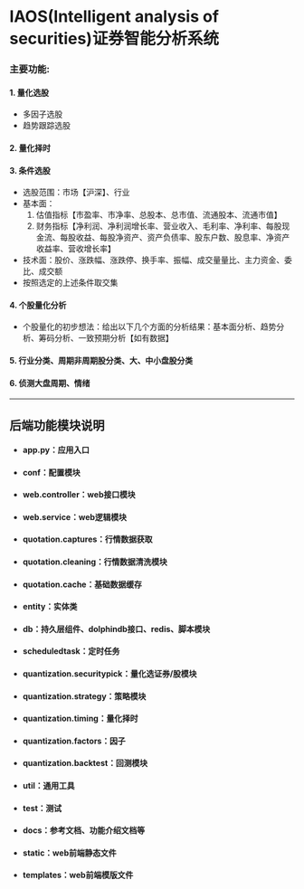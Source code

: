 # IAOS(Intelligent analysis of securities)证券智能分析系统
### 主要功能:

#### 1. 量化选股
- 多因子选股
- 趋势跟踪选股


#### 2. 量化择时


#### 3. 条件选股
- 选股范围：市场【沪深】、行业
- 基本面：
  1. 估值指标【市盈率、市净率、总股本、总市值、流通股本、流通市值】
  2. 财务指标【净利润、净利润增长率、营业收入、毛利率、净利率、每股现金流、每股收益、每股净资产、资产负债率、股东户数、股息率、净资产收益率、营收增长率】
- 技术面：股价、涨跌幅、涨跌停、换手率、振幅、成交量量比、主力资金、委比、成交额
- 按照选定的上述条件取交集


#### 4. 个股量化分析
- 个股量化的初步想法：给出以下几个方面的分析结果：基本面分析、趋势分析、筹码分析、一致预期分析【如有数据】

#### 5. 行业分类、周期非周期股分类、大、中小盘股分类


#### 6. 侦测大盘周期、情绪

---

## 后端功能模块说明
- #### app.py：应用入口
- #### conf：配置模块
- #### web.controller：web接口模块
- #### web.service：web逻辑模块
- #### quotation.captures：行情数据获取
- #### quotation.cleaning：行情数据清洗模块
- #### quotation.cache：基础数据缓存
- #### entity：实体类
- #### db：持久层组件、dolphindb接口、redis、脚本模块
- #### scheduledtask：定时任务
- #### quantization.securitypick：量化选证券/股模块
- #### quantization.strategy：策略模块
- #### quantization.timing：量化择时
- #### quantization.factors：因子
- #### quantization.backtest：回测模块
- #### util：通用工具
- #### test：测试
- #### docs：参考文档、功能介绍文档等
- #### static：web前端静态文件
- #### templates：web前端模版文件

